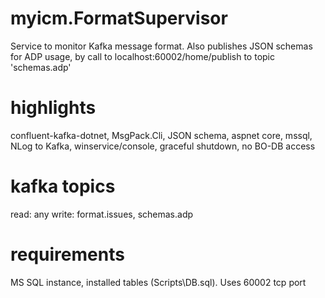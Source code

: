 # myicm.FormatSupervisor
Service to monitor Kafka message format. Also publishes JSON schemas for ADP usage, by call to localhost:60002/home/publish to topic 'schemas.adp'

# highlights
confluent-kafka-dotnet, MsgPack.Cli, JSON schema, aspnet core, mssql, NLog to Kafka, winservice/console, graceful shutdown, no BO-DB access

# kafka topics
read: any
write: format.issues, schemas.adp

# requirements
MS SQL instance, installed tables (Scripts\DB.sql). Uses 60002 tcp port
